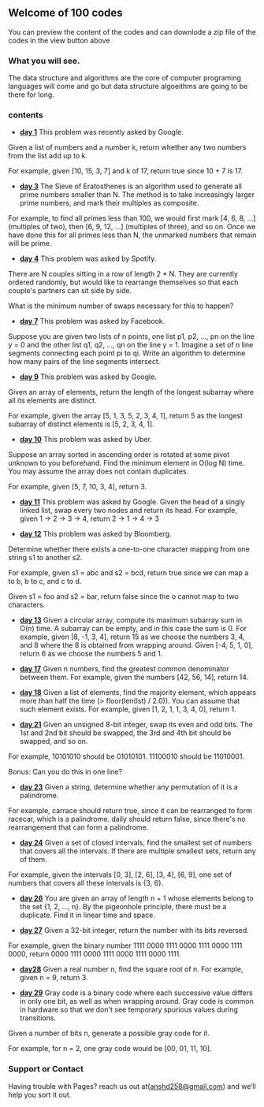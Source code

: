 ## Welcome of 100 codes 

You can preview the content of the codes and can downlode a zip file of the codes in the view button above

### What you will see.
The data structure and algorithms are the core of computer programing languages will come and go but data structure algoeithms are going to be there for long.



### contents
- [**day 1**](https://github.com/anshd258/100days-of-code/blob/100-days-main/day1.cpp)
This problem was recently asked by Google.

Given a list of numbers and a number k, return whether any two numbers from the list add up to k.

For example, given [10, 15, 3, 7] and k of 17, return true since 10 + 7 is 17.

- [**day 3**](https://github.com/anshd258/100days-of-code/blob/100-days-main/day3.cpp)
The Sieve of Eratosthenes is an algorithm used to generate all prime numbers smaller than N. The method is to take increasingly larger prime numbers, and mark their multiples as composite.

For example, to find all primes less than 100, we would first mark [4, 6, 8, ...] (multiples of two), then [6, 9, 12, ...] (multiples of three), and so on. Once we have done this for all primes less than N, the unmarked numbers that remain will be prime.

- [**day 4**](https://github.com/anshd258/100days-of-code/blob/100-days-main/day4.cpp)
This problem was asked by Spotify.

There are N couples sitting in a row of length 2 * N. They are currently ordered randomly, but would like to rearrange themselves so that each couple's partners can sit side by side.

What is the minimum number of swaps necessary for this to happen?

- [**day 7**](https://github.com/anshd258/100days-of-code/blob/100-days-main/day7.cpp)
This problem was asked by Facebook.

Suppose you are given two lists of n points, one list p1, p2, ..., pn on the line y = 0 and the other list q1, q2, ..., qn on the line y = 1. Imagine a set of n line segments connecting each point pi to qi. Write an algorithm to determine how many pairs of the line segments intersect.



- [**day 9**](https://github.com/anshd258/100days-of-code/blob/100-days-main/day9.cpp)
This problem was asked by Google.

Given an array of elements, return the length of the longest subarray where all its elements are distinct.

For example, given the array [5, 1, 3, 5, 2, 3, 4, 1], return 5 as the longest subarray of distinct elements is [5, 2, 3, 4, 1].



- [**day 10**](https://github.com/anshd258/100days-of-code/blob/100-days-main/DAY%2010.CPP)
This problem was asked by Uber.

Suppose an array sorted in ascending order is rotated at some pivot unknown to you beforehand. Find the minimum element in O(log N) time. You may assume the array does not contain duplicates.

For example, given [5, 7, 10, 3, 4], return 3.


-  [**day 11**](https://github.com/anshd258/100days-of-code/blob/100-days-main/day11.cpp)
This problem was asked by Google.
Given the head of a singly linked list, swap every two nodes and return its head.
For example, given 1 -> 2 -> 3 -> 4, return 2 -> 1 -> 4 -> 3



- [**day 12**](https://github.com/anshd258/100days-of-code/blob/100-days-main/day12.cpp)
This problem was asked by Bloomberg.

Determine whether there exists a one-to-one character mapping from one string s1 to another s2.

For example, given s1 = abc and s2 = bcd, return true since we can map a to b, b to c, and c to d.

Given s1 = foo and s2 = bar, return false since the o cannot map to two characters.


- [**day 13**](https://github.com/anshd258/100days-of-code/blob/100-days-main/day13.cpp)
Given a circular array, compute its maximum subarray sum in O(n) time. A subarray can be empty, and in this case the sum is 0.
For example, given [8, -1, 3, 4], return 15 as we choose the numbers 3, 4, and 8 where the 8 is obtained from wrapping around.
Given [-4, 5, 1, 0], return 6 as we choose the numbers 5 and 1.



- [**day 17**](https://github.com/anshd258/100days-of-code/blob/100-days-main/day17.cpp)
Given n numbers, find the greatest common denominator between them.
For example, given the numbers [42, 56, 14], return 14.


- [**day 18**](https://github.com/anshd258/100days-of-code/blob/100-days-main/day18.cpp)
Given a list of elements, find the majority element, which appears more than half the time (> floor(len(lst) / 2.0)).
You can assume that such element exists.
For example, given [1, 2, 1, 1, 3, 4, 0], return 1.



- [**day 21**](https://github.com/anshd258/100days-of-code/blob/100-days-main/day21.cpp)
Given an unsigned 8-bit integer, swap its even and odd bits. The 1st and 2nd bit should be swapped, the 3rd and 4th bit should be swapped, and so on.

For example, 10101010 should be 01010101. 11100010 should be 11010001.

Bonus: Can you do this in one line?



- [**day 23**](https://github.com/anshd258/100days-of-code/blob/100-days-main/day23.cpp)
Given a string, determine whether any permutation of it is a palindrome.

For example, carrace should return true, since it can be rearranged to form racecar, which is a palindrome. daily should return false, since there's no rearrangement that can form a palindrome.



- [**day 24**](https://github.com/anshd258/100days-of-code/blob/100-days-main/day24.cpp)
Given a set of closed intervals, find the smallest set of numbers that covers all the intervals. If there are multiple smallest sets, return any of them.

For example, given the intervals [0, 3], [2, 6], [3, 4], [6, 9], one set of numbers that covers all these intervals is {3, 6}.



- [**day 26**](https://github.com/anshd258/100days-of-code/blob/100-days-main/day26.cpp)
You are given an array of length n + 1 whose elements belong to the set {1, 2, ..., n}. By the pigeonhole principle, there must be a duplicate. Find it in linear time and space.

- [**day 27**](https://github.com/anshd258/100days-of-code/blob/100-days-main/day27.cpp)
Given a 32-bit integer, return the number with its bits reversed.

For example, given the binary number 1111 0000 1111 0000 1111 0000 1111 0000, return 0000 1111 0000 1111 0000 1111 0000 1111.

- [**day28**](https://github.com/anshd258/100days-of-code/blob/test/day%2028.cpp)
Given a real number n, find the square root of n. For example, given n = 9, return 3.


- [**day 29**](https://github.com/anshd258/100days-of-code/blob/100-days-main/day29.cpp)
Gray code is a binary code where each successive value differs in only one bit, as well as when wrapping around. Gray code is common in hardware so that we don't see temporary spurious values during transitions.

Given a number of bits n, generate a possible gray code for it.

For example, for n = 2, one gray code would be [00, 01, 11, 10].

### Support or Contact

Having trouble with Pages? reach us out at(anshd258@gmail.com) and we’ll help you sort it out.
